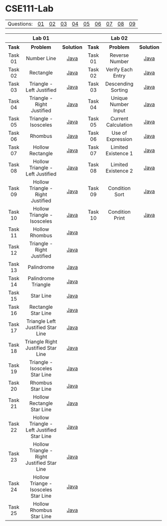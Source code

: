 # CSE111-Lab 
<table>
  <tbody>
  <tr>
    <td>Questions: </td>
    <td><a href="https://git.io/JvFcF">01</a></td>
    <td><a href="https://git.io/JvFcA">02</a></td>
    <td><a href="https://git.io/JvFcx">03</a></td>
    <td><a href="https://git.io/JvFCf">04</a></td>
    <td><a href="https://git.io/JvFCJ">05</a></td>
    <td><a href="https://git.io/JvFCk">06</a></td>
    <td><a href="https://git.io/JvFCL">07</a></td>
    <td><a href="https://git.io/JvFCt">08</a></td>
    <td><a href="https://git.io/JvFCO">09</a></td>
   </tr>
<table style="text-align: center;">
  <th></th><th>Lab 01</th><th></th>
  <th></th><th>Lab 02</th><th></th>
  <tbody>
    <tr>
      <th>Task</th><th>Problem</th><th>Solution</th>
      <th>Task</th><th>Problem</th><th>Solution</th>
    </tr> 
    <tr>
      <td>Task 01</td><td>Number Line</td><td ><a href="https://github.com/tanviranindo/CSE111-Lab/blob/master/LAB%20(1)/Task01.java">Java</a></td>
      <td>Task 01</td><td>Reverse Number</td><td><a href="https://git.io/JvFcF">Java</a></td>
    </tr>    
    <tr>
      <td>Task 02</td><td>Rectangle</td><td><a href="https://github.com/tanviranindo/CSE111-Lab/blob/master/LAB%20(1)/Task02.java">Java</a></td>
      <td>Task 02</td><td>Verify Each Entry</td><td><a href="https://git.io/JvFcF">Java</a></td>
    </tr>
    <tr>
      <td>Task 03</td><td>Triangle - Left Justified</td><td><a href="https://github.com/tanviranindo/CSE111-Lab/blob/master/LAB%20(1)/Task03.java">Java</a></td>
      <td>Task 03</td><td>Descending Sorting</td><td><a href="https://git.io/JvFcF">Java</a></td>
    </tr>
    <tr>
      <td>Task 04</td><td>Triangle - Right Justified</td><td><a href="https://github.com/tanviranindo/CSE111-Lab/blob/master/LAB%20(1)/Task04.java">Java</a></td>
      <td>Task 04</td><td>Unique Number Input</td><td><a href="https://git.io/JvFcF">Java</a></td>
    </tr>
    <tr>
      <td>Task 05</td><td>Triangle - Isosceles</td><td><a href="https://github.com/tanviranindo/CSE111-Lab/blob/master/LAB%20(1)/Task05.java">Java</a></td>
      <td>Task 05</td><td>Current Calculation</td><td><a href="https://git.io/JvFcF">Java</a></td>
    </tr>
    <tr>
      <td>Task 06</td><td>Rhombus</td><td><a href="https://github.com/tanviranindo/CSE111-Lab/blob/master/LAB%20(1)/Task06.java">Java</a></td>
      <td>Task 06</td><td>Use of Expression</td><td><a href="https://git.io/JvFcF">Java</a></td>
    </tr>  
    <tr>
      <td>Task 07</td><td>Hollow Rectangle</td><td><a href="https://github.com/tanviranindo/CSE111-Lab/blob/master/LAB%20(1)/Task07.java">Java</a></td>
      <td>Task 07</td><td>Limited Existence 1</td><td><a href="https://git.io/JvFcF">Java</a></td>
    </tr>
    <tr>
      <td>Task 08</td><td>Hollow Triangle - Left Justified</td><td><a href="https://github.com/tanviranindo/CSE111-Lab/blob/master/LAB%20(1)/Task08.java">Java</a></td>
      <td>Task 08</td><td>Limited Existence 2</td><td><a href="https://git.io/JvFcF">Java</a></td>
    </tr>
    <tr>
      <td>Task 09</td><td>Hollow Triangle - Right Justified</td><td><a href="https://github.com/tanviranindo/CSE111-Lab/blob/master/LAB%20(1)/Task09.java">Java</a></td>
      <td>Task 09</td><td>Condition Sort</td><td><a href="https://git.io/JvFcF">Java</a></td>
    </tr>
    <tr>
      <td>Task 10</td><td>Hollow Triangle - Isosceles</td><td><a href="https://github.com/tanviranindo/CSE111-Lab/blob/master/LAB%20(1)/Task10.java">Java</a></td>
      <td>Task 10</td><td>Condition Print</td><td><a href="https://git.io/JvFcF">Java</a></td>
    </tr>
    <tr>
      <td>Task 11</td><td>Hollow Rhombus</td><td><a href="https://github.com/tanviranindo/CSE111-Lab/blob/master/LAB%20(1)/Task11.java">Java</a></td>
    </tr>
    <tr>
      <td>Task 12</td><td>Triangle - Right Justified</td><td><a href="https://github.com/tanviranindo/CSE111-Lab/blob/master/LAB%20(1)/Task12.java">Java</a></td>
    </tr>
    <tr>
      <td>Task 13</td><td>Palindrome</td><td><a href="https://github.com/tanviranindo/CSE111-Lab/blob/master/LAB%20(1)/Task13.java">Java</a></td>
    </tr>
    <tr>
      <td>Task 14</td><td>Palindrome Triangle</td><td><a href="https://github.com/tanviranindo/CSE111-Lab/blob/master/LAB%20(1)/Task14.java">Java</a></td>
    </tr>
    <tr>
      <td>Task 15</td><td>Star Line</td><td><a href="https://github.com/tanviranindo/CSE111-Lab/blob/master/LAB%20(1)/Task15.java">Java</a></td>
    </tr>
    <tr>
      <td>Task 16</td><td>Rectangle Star Line</td><td><a href="https://github.com/tanviranindo/CSE111-Lab/blob/master/LAB%20(1)/Task16.java">Java</a></td>
    </tr>
    <tr>
      <td>Task 17</td><td>Triangle Left Justified Star Line</td><td><a href="https://github.com/tanviranindo/CSE111-Lab/blob/master/LAB%20(1)/Task17.java">Java</a></td>
    </tr>
    <tr>
      <td>Task 18</td><td>Triangle Right Justified Star Line</td><td><a href="https://github.com/tanviranindo/CSE111-Lab/blob/master/LAB%20(1)/Task18.java">Java</a></td>
    </tr>
    <tr>
      <td>Task 19</td><td>Triangle - Isosceles Star Line</td><td><a href="https://github.com/tanviranindo/CSE111-Lab/blob/master/LAB%20(1)/Task19.java">Java</a></td>
    </tr>
    <tr>
      <td>Task 20</td><td>Rhombus Star Line</td><td><a href="https://github.com/tanviranindo/CSE111-Lab/blob/master/LAB%20(1)/Task20.java">Java</a></td>
    </tr>
    <tr>
      <td>Task 21</td><td>Hollow Rectangle Star Line</td><td><a href="https://github.com/tanviranindo/CSE111-Lab/blob/master/LAB%20(1)/Task21.java">Java</a></td>
    </tr>
    <tr>
      <td>Task 22</td><td>Hollow Triangle - Left Justified Star Line</td><td><a href="https://github.com/tanviranindo/CSE111-Lab/blob/master/LAB%20(1)/Task22.java">Java</a></td>
    </tr>
    <tr>
      <td>Task 23</td><td>Hollow Triangle - Right Justified Star Line</td><td><a href="https://github.com/tanviranindo/CSE111-Lab/blob/master/LAB%20(1)/Task23.java">Java</a></td>
    </tr>
    <tr>
      <td>Task 24</td><td>Hollow Triange - Isosceles Star Line</td><td><a href="https://github.com/tanviranindo/CSE111-Lab/blob/master/LAB%20(1)/Task24.java">Java</a></td>
    </tr>
    <tr>
      <td>Task 25</td><td>Hollow Rhombus Star Line</td><td><a href="https://github.com/tanviranindo/CSE111-Lab/blob/master/LAB%20(1)/Task25.java">Java</a></td>
    </tr>
    <tr>
  </tbody>
  </table>
